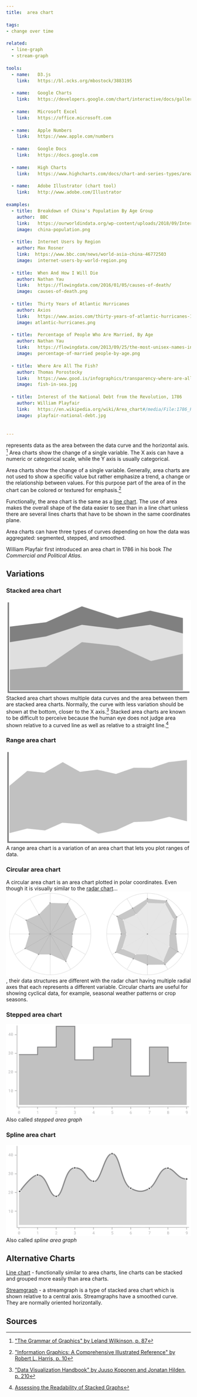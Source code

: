 ```yaml
---
title:  area chart
  
tags:
- change over time

related:
  - line-graph
  - stream-graph

tools:
  - name:   D3.js
    link:   https://bl.ocks.org/mbostock/3883195

  - name:   Google Charts
    link:   https://developers.google.com/chart/interactive/docs/gallery/areachart

  - name:   Microsoft Excel
    link:   https://office.microsoft.com

  - name:   Apple Numbers
    link:   https://www.apple.com/numbers

  - name:   Google Docs
    link:   https://docs.google.com

  - name:   High Charts
    link:   https://www.highcharts.com/docs/chart-and-series-types/area-chart

  - name:   Adobe Illustrator (chart tool)
    link:   http://www.adobe.com/Illustrator

examples:
  - title:  Breakdown of China's Population By Age Group
    author:  BBC
    link:   https://ourworldindata.org/wp-content/uploads/2018/09/Internet-users-by-world-region.png
    image:  china-population.png

  - title:  Internet Users by Region
    author: Max Rosner
    link:  https://www.bbc.com/news/world-asia-china-46772503
    image:  internet-users-by-world-region.png
    
  - title:  When And How I Will Die
    author: Nathan Yau
    link:   https://flowingdata.com/2016/01/05/causes-of-death/
    image:  causes-of-death.png
    
  - title:  Thirty Years of Atlantic Hurricanes
    author: Axios
    link:   https://www.axios.com/thirty-years-of-atlantic-hurricanes-1513305322-8b3c056a-ff13-49dc-a95d-961481119907.html
    image: atlantic-hurricanes.png
    
  - title:  Percentage of People Who Are Married, By Age
    author: Nathan Yau
    link:   https://flowingdata.com/2013/09/25/the-most-unisex-names-in-us-history/
    image:  percentage-of-married people-by-age.png
  
  - title:  Where Are All The Fish?
    author: Thomas Porostocky
    link:   https://www.good.is/infographics/transparency-where-are-all-the-fish#open
    image:  fish-in-sea.jpg
    
  - title:  Interest of the National Debt from the Revolution, 1786
    author: William Playfair
    link:   https://en.wikipedia.org/wiki/Area_chart#/media/File:1786_Playfair_-_25_Interest_of_the_national_Debt_from_the_Revolution.jpg
    image:  playfair-national-debt.jpg
    

---
```


represents data as the area between the data curve and the horizontal axis. [^1] Area charts show the change of a single variable. The X axis can have a numeric or categorical scale, while the Y axis is usually categorical. 


<!--more-->

Area charts show the change of a single variable. Generally, area charts are not used to show a specific value but rather emphasize a trend, a change or the relationship between values. For this purpose part of the area of in the chart can be colored or textured for emphasis.[^2]

Functionally, the area chart is the same as a [line chart](/line-chart). The use of area makes the overall shape of the data easier to see than in a line chart unless there are several lines charts that have to be shown in the same coordinates plane.

Area charts can have three types of curves depending on how the data was aggregated: segmented, stepped, and smoothed.

William Playfair first introduced an area chart in 1786 in his book *The Commercial and Political Atlas*.

## Variations

### Stacked area chart
<img src="stacked-area-chart.svg" alt="stacked area chart" class="f-right-half" />  Stacked area chart shows multiple data curves and the area between them are stacked area charts. Normally, the curve with less variation should be shown at the bottom, closer to the X axis.[^5] Stacked area charts are known to be difficult to perceive because the human eye does not judge area shown relative to a curved line as well as relative to a straight line.[^6]

### Range area chart
<img src="range-area-chart.svg" alt="range area chart" class="f-right-half" />  A range area chart is a variation of an area chart that lets you plot ranges of data.

### Circular area chart
A circular area chart is an area chart plotted in polar coordinates. Even though it is visually similar to the [radar chart](/radar-chart)... <img src="circular-area-chart.svg" alt="circular area chart" class="f-full" />, their data structures are different with the radar chart having multiple radial axes that each represents a different variable. Circular charts are useful for showing cyclical data, for example, seasonal weather patterns or crop seasons.

### Stepped area chart
<img src="stepped-area-chart.svg" alt="stepped area chart" class="f-right-half" /> Also called *stepped area graph*

### Spline area chart
<img src="spline-area-chart.svg" alt="stepped area chart" class="f-right-half" /> Also called *spline area graph*


## Alternative Charts

[Line chart](/line-chart) - functionally similar to area charts, line charts can be stacked and grouped more easily than area charts.

[Streamgraph](/stream-graph) - a streamgraph is a type of stacked area chart which is shown relative to a central axis. Streamgraphs have a smoothed curve. They are normally oriented horizontally.


## Sources

[^1]: ["The Grammar of Graphics" by Leland Wilkinson, p. 87](https://books.google.com/books?id=ZiwLCAAAQBAJ&printsec=frontcover&dq=%22area+diagram%22+visualization&hl=en&sa=X&ved=0ahUKEwj6gIWivrPhAhWiyosBHfXzDPYQ6AEIKDAA#v=snippet&q=area%20chart&f=false)
[^2]: ["Information Graphics: A Comprehensive Illustrated Reference" by Robert L. Harris, p. 10](https://books.google.fr/books?id=qusmDAAAQBAJ&printsec=frontcover&dq=%22area+graph%22+visualization&hl=en&sa=X&ved=0ahUKEwjz_cjqv7PhAhW9yIsBHc6dDQMQ6AEIWzAJ#v=onepage&q=%22area%20graph%22%20visualization&f=false)
[^5]: ["Data Visualization Handbook" by Juuso Koponen and Jonatan Hilden, p. 210](https://shop.aalto.fi/p/971-data-visualization-handbook/)
[^6]: [Assessing the Readability of Stacked Graphs](https://hal.inria.fr/hal-01587962/document)

